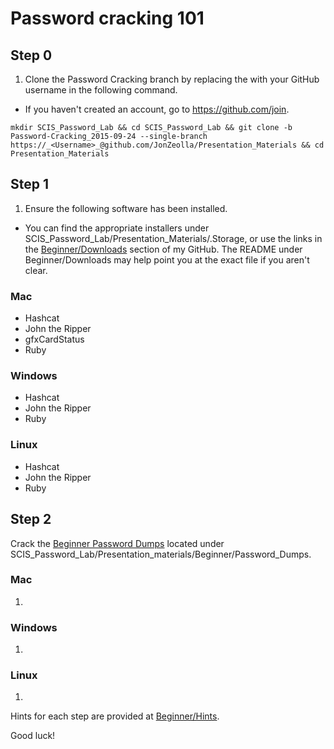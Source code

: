 # Password cracking 101  

## Step 0  
1. Clone the Password Cracking branch by replacing the _<Username>_ with your GitHub username in the following command.  
  * If you haven't created an account, go to https://github.com/join.  
```
mkdir SCIS_Password_Lab && cd SCIS_Password_Lab && git clone -b Password-Cracking_2015-09-24 --single-branch https://_<Username>_@github.com/JonZeolla/Presentation_Materials && cd Presentation_Materials
```

## Step 1  
1. Ensure the following software has been installed.  
  * You can find the appropriate installers under SCIS_Password_Lab/Presentation_Materials/.Storage, or use the links in the [Beginner/Downloads](https://github.com/JonZeolla/Presentation_Materials/tree/Password-Cracking_2015-09-24/Beginner/Downloads) section of my GitHub.  The README under Beginner/Downloads may help point you at the exact file if you aren't clear.  

### Mac  
  * Hashcat  
  * John the Ripper  
  * gfxCardStatus  
  * Ruby  

### Windows  
  * Hashcat  
  * John the Ripper  
  * Ruby  

### Linux  
  * Hashcat  
  * John the Ripper  
  * Ruby  

## Step 2  
Crack the [Beginner Password Dumps](https://github.com/JonZeolla/Presentation_Materials/tree/Password-Cracking_2015-09-24/Beginner/Password_Dumps) located under SCIS_Password_Lab/Presentation_materials/Beginner/Password_Dumps.  

### Mac  
1. 

### Windows  
1. 

### Linux  
1. 


Hints for each step are provided at [Beginner/Hints](https://github.com/JonZeolla/Presentation_Materials/tree/Password-Cracking_2015-09-24/Beginner/Hints).  

Good luck!  

